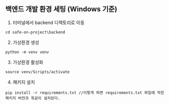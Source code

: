 ## 백엔드 개발 환경 세팅 (Windows 기준)

1. 터미널에서 backend 디렉토리로 이동
```
cd safe-on-project\backend
```

2. 가상환경 생성
```
python -m venv venv
```

3. 가상환경 활성화
```
source venv/Scripts/activate
```

4. 패키지 설치 
```
pip install -r requirements.txt //이렇게 하면 requirements.txt 파일에 적힌 패키지 버전과 똑같이 설치된다. 
```

